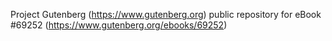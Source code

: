 Project Gutenberg (https://www.gutenberg.org) public repository for
eBook #69252 (https://www.gutenberg.org/ebooks/69252)
